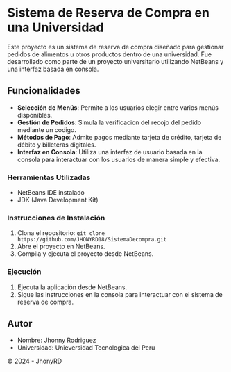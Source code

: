 # Sistema de Reserva de Compra en una Universidad

Este proyecto es un sistema de reserva de compra diseñado para gestionar pedidos de alimentos u otros productos dentro de una universidad. Fue desarrollado como parte de un proyecto universitario utilizando NetBeans y una interfaz basada en consola.

## Funcionalidades

- **Selección de Menús**: Permite a los usuarios elegir entre varios menús disponibles.
- **Gestión de Pedidos**: Simula la verificacion del recojo del pedido mediante un codigo.
- **Métodos de Pago**: Admite pagos mediante tarjeta de crédito, tarjeta de débito y billeteras digitales.
- **Interfaz en Consola**: Utiliza una interfaz de usuario basada en la consola para interactuar con los usuarios de manera simple y efectiva.

### Herramientas Utilizadas

- NetBeans IDE instalado
- JDK (Java Development Kit)

### Instrucciones de Instalación

1. Clona el repositorio: `git clone https://github.com/JHONYRD18/SistemaDecompra.git`
2. Abre el proyecto en NetBeans.
3. Compila y ejecuta el proyecto desde NetBeans.

### Ejecución

1. Ejecuta la aplicación desde NetBeans.
2. Sigue las instrucciones en la consola para interactuar con el sistema de reserva de compra.

## Autor

- Nombre: Jhonny Rodriguez
- Universidad: Unieversidad Tecnologica del Peru

© 2024 - JhonyRD
